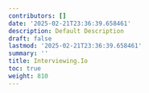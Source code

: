 ```yaml
---
contributors: []
date: '2025-02-21T23:36:39.658461'
description: Default Description
draft: false
lastmod: '2025-02-21T23:36:39.658461'
summary: ''
title: Interviewing.Io
toc: true
weight: 810
---
```

